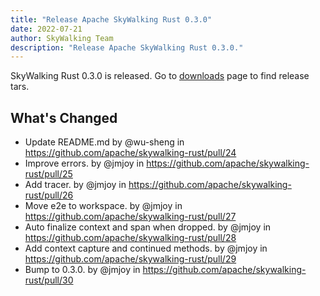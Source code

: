 ```yaml
---
title: "Release Apache SkyWalking Rust 0.3.0"
date: 2022-07-21
author: SkyWalking Team
description: "Release Apache SkyWalking Rust 0.3.0."
---
```


SkyWalking Rust 0.3.0 is released. Go to [downloads](/downloads) page to find release tars.

## What's Changed
* Update README.md by @wu-sheng in https://github.com/apache/skywalking-rust/pull/24
* Improve errors. by @jmjoy in https://github.com/apache/skywalking-rust/pull/25
* Add tracer. by @jmjoy in https://github.com/apache/skywalking-rust/pull/26
* Move e2e to workspace. by @jmjoy in https://github.com/apache/skywalking-rust/pull/27
* Auto finalize context and span when dropped. by @jmjoy in https://github.com/apache/skywalking-rust/pull/28
* Add context capture and continued methods. by @jmjoy in https://github.com/apache/skywalking-rust/pull/29
* Bump to 0.3.0. by @jmjoy in https://github.com/apache/skywalking-rust/pull/30